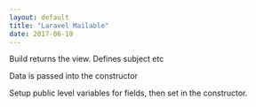 ```yaml
---
layout: default
title: "Laravel Mailable"
date: 2017-06-19
---
```



Build returns the view.
Defines subject etc

Data is passed into the constructor 


Setup public level variables for fields, then set in the constructor.
